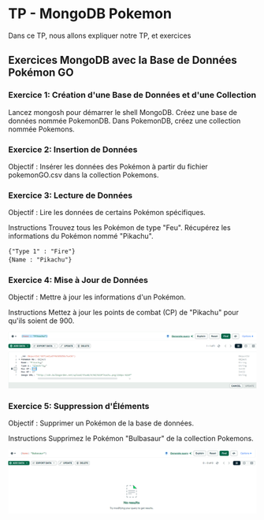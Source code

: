 # TP - MongoDB Pokemon

Dans ce TP, nous allons expliquer notre TP, et exercices

## Exercices MongoDB avec la Base de Données Pokémon GO
### Exercice 1: Création d'une Base de Données et d'une Collection

Lancez mongosh pour démarrer le shell MongoDB.
Créez une base de données nommée PokemonDB.
Dans PokemonDB, créez une collection nommée Pokemons.

### Exercice 2: Insertion de Données
Objectif : Insérer les données des Pokémon à partir du fichier pokemonGO.csv dans la collection Pokemons.

### Exercice 3: Lecture de Données

Objectif : Lire les données de certains Pokémon spécifiques.

Instructions
Trouvez tous les Pokémon de type "Feu".
Récupérez les informations du Pokémon nommé "Pikachu".

```markdown
{"Type 1" : "Fire"}
{Name : "Pikachu"}
```

### Exercice 4: Mise à Jour de Données
Objectif : Mettre à jour les informations d'un Pokémon.

Instructions
Mettez à jour les points de combat (CP) de "Pikachu" pour qu'ils soient de 900.

![img](/TPs/images/pikachu.png)

### Exercice 5: Suppression d'Éléments
Objectif : Supprimer un Pokémon de la base de données.

Instructions
Supprimez le Pokémon "Bulbasaur" de la collection Pokemons.

![img](/TPs/images/Bulbasaur.png)




